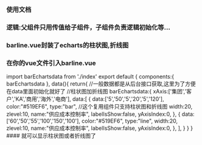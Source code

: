 ### 使用文档
### 逻辑:父组件只用传值给子组件，子组件负责逻辑初始化等…
### barline.vue封装了echarts的柱状图,折线图
### 在你的vue文件引入barline.vue
<template>
 <barEchartsdata :data="barEchartsdata"></barEchartsdata>
</template>  
 import barEchartsdata from './index'
  export default {
    components:{
      barEchartsdata
    },
 data(){
    return{
      //一般数据都是从后台接口获取,这里为了方便 在data里面初始化就好了
            //柱状图加折线图
      barEchartsdata:{
        xAxis:['集团','客户','KA','商用','海外','电商'],
        data:[
           {
            data:['5','50','5','20','5','120'],
            color:"#519EF6",
            type:"bar", //这个复用组件只支持柱状图和折线图 
            width:20,
            zlevel:10,
            name:"供应成本控制率",
            labelIsShow:false,
            yAxisIndex:0,
            },
            {
            data:['60','50','55','100','150','100'],
            color:"#519EF6",
            type:"line",
            width:20,
            zlevel:10,
            name:"供应成本控制率",
            labelIsShow:false,
            yAxisIndex:0,
            },
          ],
      }
    }
  }
</script>
#### 就可以显示柱状图或者折线图了
